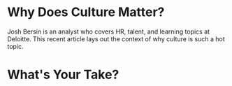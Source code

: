 <!--
{
"name": "why-culture-matters",
"version" : "0.1",
"title" : "Why Culture Matters",
"description" : "Culture schmulture! Is this all just corporate speak or is there really something important here? Will our future colleagues really care about our culture as long as we pay well and provide an uninterrupted supply of bananas?",
"homepage" : "https://github.com/sigma-512/outlearn-culture-homework",
"freshnessDate" : 2015-08-27,
"author" : "Jeff Whatcott & Will Koffel",
"license" : "CC BY 4.0"
}
-->

<!-- @section -->
# Why Does Culture Matter?
Josh Bersin is an analyst who covers HR, talent, and learning topics at Deloitte. This recent article lays out the context of why culture is such a hot topic.
<!-- @link, "url" : "http://www.forbes.com/sites/joshbersin/2015/03/13/culture-why-its-the-hottest-topic-in-business-today/", "text": "Read the Forbes article." -->
<!-- @task, "hasDeliverable" : true, "text" : "What is your definition of culture in a new venture context?"-->

<!-- @section -->
# What's Your Take?
<!-- @task, "hasDeliverable" : true, "text" : "Explain which of the four types of culture in the Competing Values Framework appeals most to you and justify your answer."-->
<!-- @task, "hasDeliverable" : true, "text" : "Do you agree that culture is more important than compensation? Why or why not?"-->
